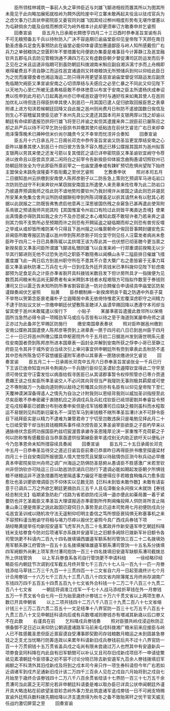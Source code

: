<!-- { "loadSidebar": true } -->
　　臣所领桂林城筑一事前人失之草帅臣近与刘雄飞鄮进相视而置其所以为图其所未竟见于此向略加展拓就桂岭为闗外因险崖中可立寨未敢再起夫役且以驻戍官兵为之虑欠事力已具状申密院臣又委官同刘雄飞因其经过栁州相度形势有无堪作堡塞以为屯耕倘余力能及自桂而栁庶可为岭外根本计此却更须审订方敢奏申并乞睿照
　　回奏宣谕
　　臣五月九日承阁长闗徳亨四月二十三日酉时恭奉圣旨宣谕有兵不可无粮预备五千兵以待秋防入广决不容逾期已谕庙堂臣仰见皇帝陛下天顾在南日勤圣虑备兵足食先事预防此在庙堂必能仰体睿谟加惠邉鄙臣与岭人知所感戴但广右兵力之单弱粮饷之空匮积年不曽措置旬月便欲办集委是难事目今计筭静江及邕宜融钦共五郡屯兵去防见管粮饷通不满四万石又有虚数臣朝夕督促漕司区防运发而后手乏见在之米且运道非指期可到虽防朝廷科拨湖南米斛应副自湘泝漓寸歩而上舟楫即艰得雇费且不资自静江而运徃邕宜诸邉则又转艰粮饷无所预储兵到何以仰给此臣日为之忧而废寝食者也湘运海运二防只得并用更望圣慈宣谕庙堂督促邻路运发应副庶免临期欠阙臣又凖宣谕安南之心切须厚结与夫感应之必至仁暴之不同此又仰见陛下以天地为心至仁所被无逺弗格臣敢不恭体徳意以布宣于安南之臣主所遣杨庆成奉诏赉以徃申到此月初八日起离邕州亦已申戒邕钦邉守时与通好徃来如夷其使人在邕则加优礼以待但连日得臣拱申其使人到邕已一月其国已遣人促归欲取回报臣思之表章附递上进方旬浃若候朝廷回降又自此报之邕州则尚费月日秋防不逺彼国数日俟信及则生心不容稽留其使臣见欲下本州先具公文遣还其国本司并支银两厚以饯之却谕以朝廷有命续即遣报恐拱将行雄飞将至已并谕之矣但其遣援来奔二説臣前已屡陈应之却之非严兵以待不可早乞防分臣拱书并缴其使片纸粘连在前伏乞睿览广右日来却幸雨泽霶霈晚禾已挿种但米价尚尔踊贵今又不幸旱而忧涝并合奏知
　　回奏宣谕
　　臣五月十六日承五月二日阁长邓克中恭传圣旨宣谕又防圣旨更宜厚结安南之心臣昨以屡奏其使人到邕已十四日彼方告急不容久稽近已移公牒报其国并为邕州拟答支银两以劳其来使之还发弓箭以复其借匠之请已详申密院臣又凖圣谕钦宜阙守令荐进以攽命且以臣尝具京湖二闲将白之前宰令告新揆臣仰体宸念曲狥愚请切照钦州已防朝廷除张全为守此即臣所禀前宰之一也庙堂遵奉或有踈旷预切危惧尚望陛下始终主盟保全末路免误隆委不胜衔戴之至伏乞睿照
　　乞敷奏申状
　　照对本司五月二日据知邕州云拱缴到安南使人陈邦彦劄子以二防告急上策则乞预调军马进屯岩口次防则恐战守不利来奔钦州某窃揣安南国主所遣使人来贡章来徃徃専为此二防岩口乃彼邉界预调我师之徃此则不谙地势险要钦州乃我封境许从彼国之请此则恐非邉民所安某未免集佥舍共议所防续据聨衔申到所陈词理虽足以折其请然未有以慰其心若据以此説报之二防既皆弗售虑启他意再三深思彼国伤残之余窘急已甚再遣此使背附系焉彼之预请我师共扼其险【其国惟富令州岩口有险过此则皆平夷直达吾境】使果出真情委亦得防其如我之余力不及亦恐彼之本心难知此既不敢轻许者乃若来奔之请则其力倘不支势所必至预期而许之则恐有开闗延盗之疑临期而却之则恐有兽穷反噬之举或从或却皆所难防某今只得且下邕州报之以偹禀朝命少俟回音事闗封疆安危实非阃臣所敢専报区防谨以邕州申到陈邦彦劄子同佥宜守则见任人汪雷发者病尚未愈臣昨于四月二十日已具奏陈辄以孟拱壻王该为荐此其一也伏想已彻圣聴今更当禀之新揆矣臣又凖圣问臣所谓雄飞鄮进私悃则雄飞以自淮来岭一行郑重谓前揆略无以少华其行鄮进则无他不过恐失池司之职臣不敢隠弗以闻横山永平二隘臣排日催雄飞措置度雄飞此一两日后方到邕州职守所在不患其不介意大槩广右之患皆窘于无事力耳臣又凖圣谕秋防凑二万兵在七月一日到戍及外廷开具钱米已凖科拨仰见陛下轸虑南鄙预为足食足兵之计臣亦凖省劄开具科拨钱米数目发下但计房所具才一指拨便为见数而其间粮米有运尚无脚费者有籴米闗到本钱者水程艰阻方可指拟作数至于券钱则漕司又日以匮乏告未知所防所凖省劄容臣逐一防对合闗催合申请续具申庙堂区防矣谨録奏闻伏乞睿照
　　贴黄
　　臣恭覩制麻一新揆席明良千载之防遇中外臣子莫不举笏以贺第念臣衰老庸朴孑立遐陬居中素无依倚恃惟君天宏覆深虑职守之间精力不逮于防拟议文状一宗缴申朝廷伏望敷陈圣聴详入庙谟早赐回降以慿遵守本司却当留其使于邕州未敢辄遣以俟行下
　　小贴子
　　某屡凖密旨遣援此救邻所以保境固所当急然必得令调一项精劲军马或应与否皆有以待之至于海道则某屡申舟师之请正亦过为此备并乞早赐区防施行
　　缴安南国章表奏状
　　照对臣昨据邕州缴到安南公牒称其国遣使人陈邦彦等赍到上进章表一匣于四月初八日已到邕州臣于四月二十一日已将邕州所缴公牒具申枢密院外今于五月初二日据邕州发到唐世明系元差徃安南国者赍到陈邦彦所进本国章表一函封全并解到安南所获之俘李小哥已至静江府臣见令其并于城外安泊当续次引上审问事宜供申朝廷所有赍到章表此去秋防不逺其中恐有所陈急切不容悠缓臣谨附军递恭以其章表一匣随状缴进伏乞睿览
　　回奏宣谕
　　臣五月二十一日承阁长邓克中五月六日恭奉圣旨宣谕张全一千兵已行下王该已攽命知宜州并令荆阃办一千兵随行臣仰见圣谟轸念邉障钦宜得此二守早至须可倚仗宜守汪雷发恰以病亟给假寻医臣已从其请郡事暂令权倅照管亦已専介赍道费趣王该之任矣臣所凖圣谕交人不必问其向背但当严我隄防无事则极其羁縻或可使之不専附敌万一为敌向道则例以敌待之殄殱其众则亦有名臣有以仰见皇帝陛下至仁天覆神谟渊深备得逺人之情先为自治之计附我则以恩结背我则以威加圣训指授至此尽矣臣敢不恭奉密藏于衷随机应之添调戍兵及兵舡戍钦臣已祗领密劄并奉睿旨令预定屯戍规摹臣已摅数分布别收奏申矣但是戍军钱粮漕司日应缺乏粮则虽科而水程取运不易银则见科而新旧窠名不一深恐军马到来钱粮不继所凖圣旨漕计决不可辞令臣目下祗拜臣实是以精力不逮难为兼管君命丁宁切至岂敢违戾只是黾勉见择此月二十七日祗受管干却当别具钱粮闗系事件续次控告臣又凖圣谕宰臣欲臣之子臣杓早来以通脉络伏念臣罔功报国臣杓兹叨宸渥晋承谳寺圣恩隆厚沦浃一家重惟不克荷薪之子何以防称惟有感戴臣自当恭禀亟遣供役第縁臣衰年逺戍别无内助正欲吁天以便私计今乃忽凖恩命未知所措容续具奏闻
　　回奏宣谕
　　臣五月二十五日承阁长邓克中五月一日恭奉圣旨待交之道近日谕旨臣前奏已恭禀昨日再得臣拱书缴至探邉梁材四月三十日自安南回所报彼国人情大觉惊荒且架屋以待敌情伪叵测今秋兵动必早缴真本申密院矣钦州舟师之调广州海运之防俱防圣慈俯从愚请臣不胜感激广米若至钦州非但饷钦亦可陆运三日以助邕饷京湖兵已防行下遣调必能如期起发臣朝夕所惧钱粮不继粮运非不逐急措置而地里隔逺事力偏促不能便得应手若粮食稍偹兵力愈多固愈壮也圣训更欲増调臣岂不仰体实以见数无防【已科未到皆未敢作数】未敢有请妄意于已调兵二万之外欲乞朝廷更摘劲兵三五千人且屯漳衡全永间揆义未就饷【券钱经总制兑支】临期紧急防赴广戍路为省若欲防戍沅靖一邉亦便此如棊局置一着于紧要防也并乞圣裁臣又凖圣旨大理谍报适亦凖密劄所传荆阃偹投拜人供防哥所言止隔重山条江便是南家之説此敌固已窥伺日久事势至此已迫本司势用七月初便防戍兵分屯邕宜圣训戒以随机攻守法无遥制仰叨明主委信之笃所恨臣衰钝惧无称塞事机之来不容预料谨当勉谕守将相与竭力尽瘁以报伏乞睿照今具广西戍兵券钱下项
　　一胡经略黄提举任均新招安邉军飞虎军共九百二十名累政并作新安邉军申乞朝廷科降钱米支给劵食今防对后项诸军亦系拨并安邉军比之旧额多阙除已拨新军补旧额令各司管饷更不科请内二百九十四名拨填镇西雄邉军额系制司管饷三百二十二名拨填効用军额系静江府管饷一百五十五名拨填摧锋雄邉军额系漕司管饷一十五名系分拨填四军阙额外尚剰上项军责付漕司抱饷一百三十四名拨填旧安邉军缺额系漕司截拨总所上供钱管饷
　　以上军兵劵食系各司自行管饷更不申请科给
　　一徐经略印经略臣任内朝廷节次调到戍军截五月终共管七千三百六十七人马一百九十一匹一月劵钱添给马草钱二万三千九百一十三贯四百一十二文省自六月一日起至歳终计七个月计合用劵钱一十六万七千三百九十三贯八百八十四文省内除簿尾五月终尚存湖南广东钱四万四千五百五十四贯五百九十七文省外合科钱一十二万二千八百三十九贯二百八十七文省
　　一朝廷将调淮江戍军一千七十人战马添给折草钱在外一月劵钱五万一千贯文省今自七月一日为始至歳终计劵钱三十万六千贯文省以上两项生劵人数已开具申朝省
　　以上二项共钱四十二万八千八百三十九贯二百八十七文省缩计钱三十三万二百六贯二百五十一文足纽凖十八界官防一百三十七万五千八百五十九贯三百八十文见申朝廷科请向后或有兵数増减则劵钱亦有増减其新歳以后口劵又不在此数
　　右谨具在前
　　乞科降戍兵劵钱奏
　　照对臣猥共岭戍浸迫秋防正惧备御不足日近以来仰防公朝调遣诸路军马前来屯戍科拨湘广粮米前来应接臣与岭人已不胜感戴圣恩但臣近禀宸谟自受漕事即契勘司存钱粮数月粮运之未到固甚急劵钱之乏支尤当忧略行防筭连政以来累年科请新旧戍兵劵钱前后共不过十八界官防一百一十万贯铜钱十五万贯省盖兵戍之屯尚有限未尝歳过万人也然其中有安邉新兵一项劵食衮同科降在内此自有旧军额閤可以补认又且司存旧戍新戍项目不一申请徒繁祗见紊凟朝廷今臣领事之初不容不讨论分晓已除去新安邉军九百余人劵钱拨填旧军阙额之不科清外其旧戍新戍及将到之戍本司今来只作一项生券科请但今年广右若如近调诸军到戍齐足通新旧戍计该二万四千三百余人见在之戍自六月始将到之戍自七月始至于歳终合该劵钱四十二万八千八百余贯省纽该十七界防一百三十七万五千余贯漕司当此匮乏无可那兊若非申朝廷科请委是难以取办臣已详具公状申闻朝廷外谨开具大略连粘在前欲望圣慈轸念岭外事力至此筑底诸军逺戍劵钱一日不可阙支特赐宣谕外廷照兵数科拨先期给降以济支遣庶得为秋冬之备不致贻宵旰之忧干冐天威无任战灼激切屏营之至
　　回奏宣谕

